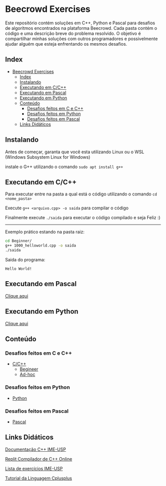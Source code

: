 # Beecrowd Exercises

Este repositório contém soluções em C++, Python e Pascal para desafios de algoritmos encontrados na plataforma Beecrowd. Cada pasta contém o código e uma descrição breve do problema resolvido. O objetivo é compartilhar minhas soluções com outros programadores e possivelmente ajudar alguém que esteja enfrentando os mesmos desafios.

## Index

- [Beecrowd Exercises](#beecrowd-exercises)
  - [Index](#index)
  - [Instalando](#instalando)
  - [Executando em C/C++](#executando-em-cc)
  - [Executando em Pascal](#executando-em-pascal)
  - [Executando em Python](#executando-em-python)
  - [Conteúdo](#conteúdo)
    - [Desafios feitos em C e C++](#desafios-feitos-em-c-e-c)
    - [Desafios feitos em Python](#desafios-feitos-em-python)
    - [Desafios feitos em Pascal](#desafios-feitos-em-pascal)
  - [Links Didáticos](#links-didáticos)

## Instalando

Antes de começar, garanta que você esta utilizando Linux ou o WSL (Windows Subsystem Linux for Windows)

instale o G++ utilizando o comando `sudo apt install g++`

## Executando em C/C++

Para executar entre na pasta a qual está o código utilizando o comando `cd <nome_pasta>`

Execute `g++ <arquivo.cpp> -o saida` para compilar o código

Finalmente execute `./saida` para executar o código compilado e seja Feliz :)

---

Exemplo prático estando na pasta raiz:

```bash
cd Beginner/
g++ 1000_helloworld.cpp -o saida
./saida
```

Saida do programa:

```text
Hello World!

```

## Executando em Pascal

[Clique aqui](Pascal/README.md)

## Executando em Python

[Clique aqui](Python/README.md)

## Conteúdo

### Desafios feitos em C e C++

- [C/C++](/beecrowd/C%2B%2B/)
  - [Begineer](/beecrowd/C%2B%2B/Beginner/)
  - [Ad-hoc](/beecrowd/C%2B%2B/Ad-hoc/)

### Desafios feitos em Python

- [Python](Python)

### Desafios feitos em Pascal

- [Pascal](Pascal)

## Links Didáticos

[Documentação C++ IME-USP](https://www.ime.usp.br/~slago/slago-C++.pdf)

[Replit Compilador de C++ Online](https://replit.com/languages/cpp)

[Lista de exercícios IME-USP](https://drive.google.com/file/d/1Zyy9MACKkhypQT502B6Ritc9jwLnd0lW/view?usp=sharing)

[Tutorial da Linguagem Cplusplus](https://cplusplus.com/doc/tutorial/)

